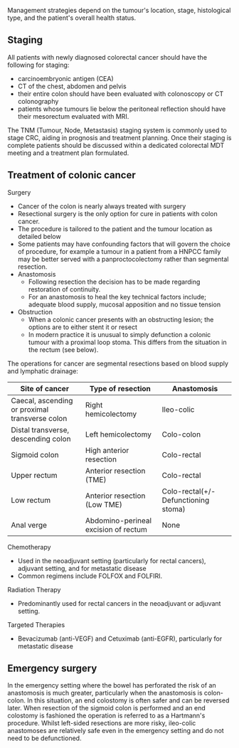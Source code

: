 Management strategies depend on the tumour's location, stage, histological type, and the patient's overall health status.  
  
Staging
-------

  
All patients with newly diagnosed colorectal cancer should have the following for staging:  
* carcinoembryonic antigen (CEA)
* CT of the chest, abdomen and pelvis
* their entire colon should have been evaluated with colonoscopy or CT colonography
* patients whose tumours lie below the peritoneal reflection should have their mesorectum evaluated with MRI.

  
The TNM (Tumour, Node, Metastasis) staging system is commonly used to stage CRC, aiding in prognosis and treatment planning. Once their staging is complete patients should be discussed within a dedicated colorectal MDT meeting and a treatment plan formulated.  
  
Treatment of colonic cancer
---------------------------

  
Surgery  
* Cancer of the colon is nearly always treated with surgery
* Resectional surgery is the only option for cure in patients with colon cancer.
* The procedure is tailored to the patient and the tumour location as detailed below
* Some patients may have confounding factors that will govern the choice of procedure, for example a tumour in a patient from a HNPCC family may be better served with a panproctocolectomy rather than segmental resection.
* Anastomosis
	+ Following resection the decision has to be made regarding restoration of continuity.
	+ For an anastomosis to heal the key technical factors include; adequate blood supply, mucosal apposition and no tissue tension
* Obstruction
	+ When a colonic cancer presents with an obstructing lesion; the options are to either stent it or resect
	+ In modern practice it is unusual to simply defunction a colonic tumour with a proximal loop stoma. This differs from the situation in the rectum (see below).

  
The operations for cancer are segmental resections based on blood supply and lymphatic drainage:  
  


| **Site of cancer** | **Type of resection** | **Anastomosis** |
| --- | --- | --- |
| Caecal, ascending or proximal transverse colon | Right hemicolectomy | Ileo\-colic |
| Distal transverse, descending colon | Left hemicolectomy | Colo\-colon |
| Sigmoid colon | High anterior resection | Colo\-rectal |
| Upper rectum | Anterior resection (TME) | Colo\-rectal |
| Low rectum | Anterior resection (Low TME) | Colo\-rectal(\+/\- Defunctioning stoma) |
| Anal verge | Abdomino\-perineal excision of rectum | None |

  
Chemotherapy  
* Used in the neoadjuvant setting (particularly for rectal cancers), adjuvant setting, and for metastatic disease
* Common regimens include FOLFOX and FOLFIRI.

   
Radiation Therapy   
* Predominantly used for rectal cancers in the neoadjuvant or adjuvant setting.

  
Targeted Therapies  
* Bevacizumab (anti\-VEGF) and Cetuximab (anti\-EGFR), particularly for metastatic disease

  
Emergency surgery
-----------------

  
In the emergency setting where the bowel has perforated the risk of an anastomosis is much greater, particularly when the anastomosis is colon\-colon. In this situation, an end colostomy is often safer and can be reversed later. When resection of the sigmoid colon is performed and an end colostomy is fashioned the operation is referred to as a Hartmann's procedure. Whilst left\-sided resections are more risky, ileo\-colic anastomoses are relatively safe even in the emergency setting and do not need to be defunctioned.